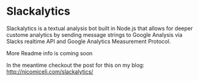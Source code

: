 # Slackalytics

Slackalytics is a textual analysis bot built in Node.js that allows for deeper custome analytics by sending message strings to Google Analysis via Slacks realtime API and Google Analytics Measurement Protocol.

More Readme info is coming soon

In the meantime checkout the post for this on my blog: http://nicomiceli.com/slackalytics/ 
